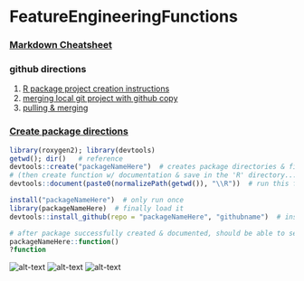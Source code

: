 # FeatureEngineeringFunctions

### [Markdown Cheatsheet](https://github.com/adam-p/markdown-here/wiki/Markdown-Cheatsheet)


### github directions

1. [R package project creation instructions](http://r-pkgs.had.co.nz/git.html)
2. [merging local git project with github copy](https://stackoverflow.com/questions/18328800/github-updates-were-rejected-because-the-remote-contains-work-that-you-do-not-h)
3. [pulling & merging](https://stackoverflow.com/questions/37937984/git-refusing-to-merge-unrelated-histories-on-rebase)


### [Create package directions](https://hilaryparker.com/2014/04/29/writing-an-r-package-from-scratch/)

```r
library(roxygen2); library(devtools)
getwd(); dir()   # reference
devtools::create("packageNameHere")  # creates package directories & files
# (then create function w/ documentation & save in the 'R' directory...)
devtools::document(paste0(normalizePath(getwd()), "\\R"))  # run this function to document files in R folder

install("packageNameHere")  # only run once
library(packageNameHere)  # finally load it
devtools::install_github(repo = "packageNameHere", "githubname")  # installs from github

# after package successfully created & documented, should be able to see...
packageNameHere::function()
?function
```


![alt-text](https://www.brainyquote.com/photos_tr/en/g/georgebernardshaw/166582/georgebernardshaw1.jpg)
![alt-text](https://quotes.thefamouspeople.com/images/quotes/epicurus-17888.jpg)
![alt-text](https://www.brainyquote.com/photos_tr/en/g/georgebernardshaw/166582/georgebernardshaw1-2x.jpg)
